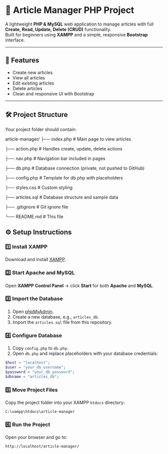 # 📝 Article Manager PHP Project

A lightweight **PHP & MySQL** web application to manage articles with full **Create, Read, Update, Delete (CRUD)** functionality.  
Built for beginners using **XAMPP** and a simple, responsive **Bootstrap** interface.

---

## 📌 Features
- Create new articles  
- View all articles  
- Edit existing articles  
- Delete articles  
- Clean and responsive UI with Bootstrap  

---

## 🛠️ Project Structure

Your project folder should contain:

article-manager/
├── index.php             # Main page to view articles

├── action.php            # Handles create, update, delete actions

├── nav.php               # Navigation bar included in pages

├── db.php                # Database connection (private, not pushed to GitHub)

├── config.php    # Template for db.php with placeholders

├── styles.css            # Custom styling

├── articles.sql          # Database structure and sample data

├── .gitignore            # Git ignore file

└── README.md             # This file



## ⚙️ Setup Instructions

### 1️⃣ Install XAMPP
Download and install [XAMPP](https://www.apachefriends.org/index.html).

### 2️⃣ Start Apache and MySQL
Open **XAMPP Control Panel** → click **Start** for both **Apache** and **MySQL**.

### 3️⃣ Import the Database
1. Open [phpMyAdmin](http://localhost/phpmyadmin).  
2. Create a new database, e.g., `articles_db`.  
3. Import the `articles.sql` file from this repository.

### 4️⃣ Configure Database
1. Copy `config.php` to `db.php`.  
2. Open `db.php` and replace placeholders with your database credentials:

```php
$host = "localhost";
$user = "your_db_username";
$password = "your_db_password";
$dbname = "articles_db";
````

### 5️⃣ Move Project Files

Copy the project folder into your XAMPP `htdocs` directory:

```
C:\xampp\htdocs\article-manager
```

### 6️⃣ Run the Project

Open your browser and go to:

```
http://localhost/article-manager/
```

